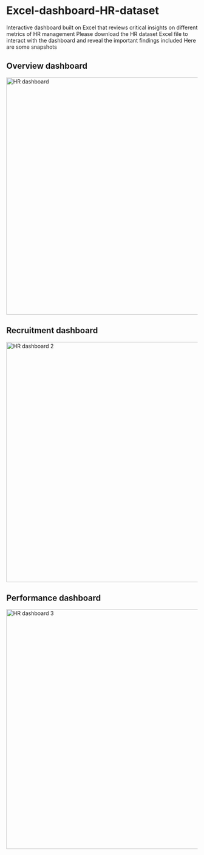 # Excel-dashboard-HR-dataset
Interactive  dashboard built on Excel that reviews critical insights on different metrics of HR management
Please download the HR dataset Excel file to interact with the dashboard and reveal the 
important findings included
Here are some snapshots
## Overview dashboard
<img width="623" alt="HR dashboard" src="https://github.com/user-attachments/assets/e4040a3c-6716-49a6-99d2-fc16d385d6f4" />

## Recruitment dashboard
<img width="631" alt="HR dashboard 2" src="https://github.com/user-attachments/assets/d72fe7b8-1143-412d-92e5-b753e27bb4fb" />

## Performance dashboard
<img width="630" alt="HR dashboard 3" src="https://github.com/user-attachments/assets/f2022fee-efb4-4295-bf94-ed720942b876" />
